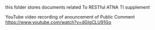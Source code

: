 this folder stores documents related To RESTful ATNA TI supplement

YouTube video recording of anouncement of Public Comment https://www.youtube.com/watch?v=dGIgCLU91Go
